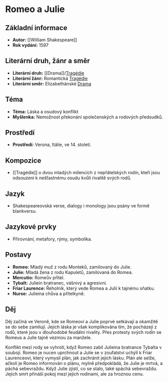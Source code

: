# Romeo a Julie

## Základní informace

- **Autor:** [[William Shakespeare]]
- **Rok vydání:** 1597

## Literární druh, žánr a směr 

- **Literární druh:** [[Drama]]/[Tragédie](Tragédie.md)
- **Literární žánr:** Romantická [Tragédie](Tragédie.md)
- **Literární směr:** Elizabethánské [Drama](Drama.md)

## Téma 

- **Téma:** Láska a osudový konflikt
- **Myšlenka:** Nemožnost překonání společenských a rodových předsudků.

## Prostředí 

- **Prostředí:** Verona, Itálie, ve 14. století.

## Kompozice 

- [[Tragédie]] o dvou mladých milencích z nepřátelských rodin, kteří jsou odsouzeni k nešťastnému osudu kvůli rivalitě svých rodů.

## Jazyk 

- Shakespeareovská verse, dialogy i monology jsou psány ve formě blankversu.

## Jazykové prvky 

- Přirovnání, metafory, rýmy, symbolika.

## Postavy 

- **Romeo:** Mladý muž z rodu Monteků, zamilovaný do Julie.
- **Julie:** Mladá žena z rodu Kapuletů, zamilovaná do Romea.
- **Mercutio:** Romeův přítel.
- **Tybalt:** Juliein bratranec, vášnivý a agresivní.
- **Friar Laurence:** Řeholník, který vede Romea a Julii k tajnému sňatku.
- **Nurse:** Julieina chůva a přítelkyně.

## Děj

Děj začíná ve Veroně, kde se Romeovi a Julie poprvé setkávají a okamžitě se do sebe zamilují. Jejich láska je však komplikována tím, že pocházejí z rodů, které jsou v dlouhodobé feudální rivality. Přes protesty svých rodin se Romeus a Julie tajně vezmou za manžele. 

Konflikt mezi rody se vyhrotí, když Romeo zabil Julieina bratrance Tybalta v souboji. Romeo je nucen uprchnout a Julie se v zoufalství uchýlí k Friar Laurenceovi, který vymyslí plán, jak zachránit jejich lásku. Plán ale selže, ačkoli je Romeo informován o plánu, mylně předpokládá, že Julie je mrtvá, a páchá sebevraždu. Když Julie zjistí, co se stalo, také spáchá sebevraždu. Jejich smrt přináší pokoj mezi jejich rodinami, ale za hroznou cenu.